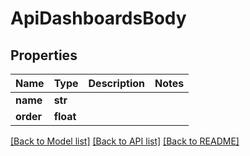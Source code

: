 # ApiDashboardsBody

## Properties
Name | Type | Description | Notes
------------ | ------------- | ------------- | -------------
**name** | **str** |  | 
**order** | **float** |  | 

[[Back to Model list]](../README.md#documentation-for-models) [[Back to API list]](../README.md#documentation-for-api-endpoints) [[Back to README]](../README.md)

